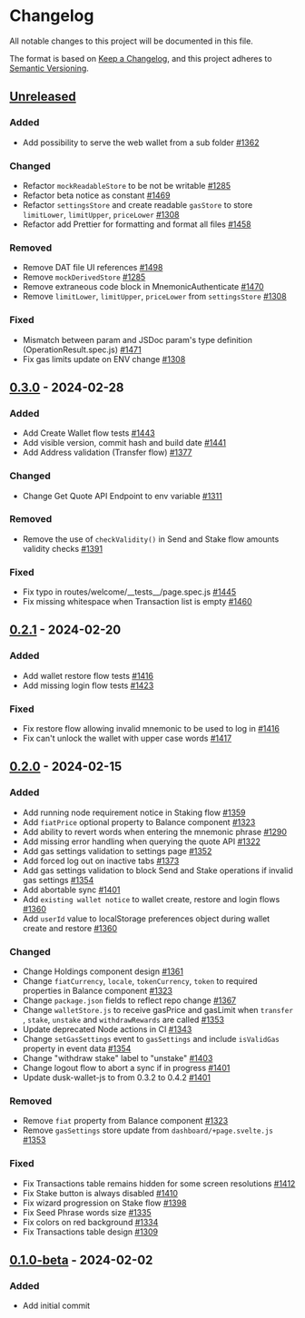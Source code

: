# Changelog

All notable changes to this project will be documented in this file.

The format is based on [Keep a Changelog](https://keepachangelog.com/en/1.0.0/),
and this project adheres to [Semantic Versioning](https://semver.org/spec/v2.0.0.html).

## [Unreleased]

### Added

- Add possibility to serve the web wallet from a sub folder [#1362]

### Changed

- Refactor `mockReadableStore` to be not be writable [#1285]
- Refactor beta notice as constant [#1469]
- Refactor `settingsStore` and create readable `gasStore` to store `limitLower`, `limitUpper`, `priceLower` [#1308]
- Refactor add Prettier for formatting and format all files [#1458]

### Removed

- Remove DAT file UI references [#1498]
- Remove `mockDerivedStore` [#1285]
- Remove extraneous code block in MnemonicAuthenticate [#1470]
- Remove `limitLower`, `limitUpper`, `priceLower` from `settingsStore` [#1308]

### Fixed

- Mismatch between param and JSDoc param's type definition (OperationResult.spec.js) [#1471]
- Fix gas limits update on ENV change [#1308]

## [0.3.0] - 2024-02-28

### Added

- Add Create Wallet flow tests [#1443]
- Add visible version, commit hash and build date [#1441]
- Add Address validation (Transfer flow) [#1377]

### Changed

- Change Get Quote API Endpoint to env variable [#1311]

### Removed

- Remove the use of `checkValidity()` in Send and Stake flow amounts validity checks [#1391]

### Fixed

- Fix typo in routes/welcome/\_\_tests\_\_/page.spec.js [#1445]
- Fix missing whitespace when Transaction list is empty [#1460]

## [0.2.1] - 2024-02-20

### Added

- Add wallet restore flow tests [#1416]
- Add missing login flow tests [#1423]

### Fixed

- Fix restore flow allowing invalid mnemonic to be used to log in [#1416]
- Fix can't unlock the wallet with upper case words [#1417]

## [0.2.0] - 2024-02-15

### Added

- Add running node requirement notice in Staking flow [#1359]
- Add `fiatPrice` optional property to Balance component [#1323]
- Add ability to revert words when entering the mnemonic phrase [#1290]
- Add missing error handling when querying the quote API [#1322]
- Add gas settings validation to settings page [#1352]
- Add forced log out on inactive tabs [#1373]
- Add gas settings validation to block Send and Stake operations if invalid gas settings [#1354]
- Add abortable sync [#1401]
- Add `existing wallet notice` to wallet create, restore and login flows [#1360]
- Add `userId` value to localStorage preferences object during wallet create and restore [#1360]

### Changed

- Change Holdings component design [#1361]
- Change `fiatCurrency`, `locale`, `tokenCurrency`, `token` to required properties in Balance component [#1323]
- Change `package.json` fields to reflect repo change [#1367]
- Change `walletStore.js` to receive gasPrice and gasLimit when `transfer` , `stake`, `unstake` and `withdrawRewards` are called [#1353]
- Update deprecated Node actions in CI [#1343]
- Change `setGasSettings` event to `gasSettings` and include `isValidGas` property in event data [#1354]
- Change "withdraw stake" label to "unstake" [#1403]
- Change logout flow to abort a sync if in progress [#1401]
- Update dusk-wallet-js to from 0.3.2 to 0.4.2 [#1401]

### Removed

- Remove `fiat` property from Balance component [#1323]
- Remove `gasSettings` store update from `dashboard/+page.svelte.js` [#1353]

### Fixed

- Fix Transactions table remains hidden for some screen resolutions [#1412]
- Fix Stake button is always disabled [#1410]
- Fix wizard progression on Stake flow [#1398]
- Fix Seed Phrase words size [#1335]
- Fix colors on red background [#1334]
- Fix Transactions table design [#1309]

## [0.1.0-beta] - 2024-02-02

### Added

- Add initial commit

<!-- ISSUES -->

[#1498]: https://github.com/dusk-network/rusk/issues/1498
[#1285]: https://github.com/dusk-network/rusk/issues/1285
[#1458]: https://github.com/dusk-network/rusk/issues/1458
[#1308]: https://github.com/dusk-network/rusk/issues/1308
[#1359]: https://github.com/dusk-network/rusk/issues/1359
[#1311]: https://github.com/dusk-network/rusk/issues/1311
[#1323]: https://github.com/dusk-network/rusk/issues/1323
[#1290]: https://github.com/dusk-network/rusk/issues/1290
[#1322]: https://github.com/dusk-network/rusk/issues/1322
[#1352]: https://github.com/dusk-network/rusk/issues/1352
[#1373]: https://github.com/dusk-network/rusk/issues/1373
[#1354]: https://github.com/dusk-network/rusk/issues/1354
[#1401]: https://github.com/dusk-network/rusk/issues/1401
[#1360]: https://github.com/dusk-network/rusk/issues/1360
[#1361]: https://github.com/dusk-network/rusk/issues/1361
[#1367]: https://github.com/dusk-network/rusk/issues/1367
[#1353]: https://github.com/dusk-network/rusk/issues/1353
[#1343]: https://github.com/dusk-network/rusk/issues/1343
[#1377]: https://github.com/dusk-network/rusk/issues/1377
[#1403]: https://github.com/dusk-network/rusk/issues/1403
[#1412]: https://github.com/dusk-network/rusk/issues/1412
[#1410]: https://github.com/dusk-network/rusk/issues/1410
[#1398]: https://github.com/dusk-network/rusk/issues/1398
[#1335]: https://github.com/dusk-network/rusk/issues/1335
[#1334]: https://github.com/dusk-network/rusk/issues/1334
[#1309]: https://github.com/dusk-network/rusk/issues/1309
[#1416]: https://github.com/dusk-network/rusk/issues/1416
[#1423]: https://github.com/dusk-network/rusk/issues/1423
[#1391]: https://github.com/dusk-network/rusk/issues/1391
[#1417]: https://github.com/dusk-network/rusk/issues/1417
[#1445]: https://github.com/dusk-network/rusk/issues/1445
[#1441]: https://github.com/dusk-network/rusk/issues/1441
[#1460]: https://github.com/dusk-network/rusk/issues/1460
[#1443]: https://github.com/dusk-network/rusk/issues/1443
[#1469]: https://github.com/dusk-network/rusk/issues/1469
[#1470]: https://github.com/dusk-network/rusk/issues/1470
[#1471]: https://github.com/dusk-network/rusk/issues/1471
[#1362]: https://github.com/dusk-network/rusk/issues/1362

<!-- VERSIONS -->

[Unreleased]: https://github.com/dusk-network/rusk/tree/master/web-wallet
[0.3.0]: https://github.com/dusk-network/rusk/tree/web-wallet-0.3.0
[0.2.1]: https://github.com/dusk-network/rusk/tree/web-wallet-0.2.1
[0.2.0]: https://github.com/dusk-network/rusk/tree/web-wallet-0.2.0
[0.1.0-beta]: https://github.com/dusk-network/rusk/tree/web-wallet-0.1.0-beta
